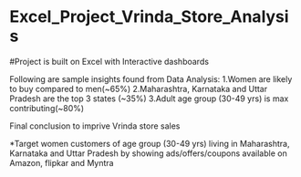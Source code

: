 # Excel_Project_Vrinda_Store_Analysis

#Project is built on Excel with Interactive dashboards

Following are sample insights found from Data Analysis:
1.Women are likely to buy compared to men(~65%)
2.Maharashtra, Karnataka and Uttar Pradesh are the top 3 states (~35%)
3.Adult age group (30-49 yrs) is max contributing(~80%)

Final conclusion to imprive Vrinda store sales

*Target women customers of age group (30-49 yrs) living in Maharashtra, Karnataka and Uttar Pradesh by showing ads/offers/coupons available on Amazon, flipkar and Myntra
